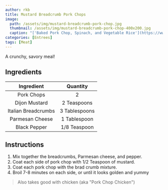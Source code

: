 ```yaml
---
author: rkb
title: Mustard Breadcrumb Pork Chops
image:
  path: /assets/img/mustard-breadcrumb-pork-chop.jpg
  thumbnail: /assets/img/mustard-breadcrumb-pork-chop-400x200.jpg
  caption: "['Baked Pork Chop, Spinach, and Vegetable Rice'](https://www.flickr.com/photos/26621831@N04/3700080160) by [Social Geek](https://www.flickr.com/photos/26621831@N04) is licensed under [CC BY 2.0](https://creativecommons.org/licenses/by/2.0/?ref=ccsearch&atype=rich)"
categories: [Entrees]
tags: [Meat]
---
```


A crunchy, savory meal!

## Ingredients

| Ingredient | Quantity |
|:-:|:-:|
| Pork Chops | 2 |
| Dijon Mustard | 2 Teaspoons |
| Italian Breadcrumbs | 3 Tablespoons |
| Parmesan Cheese | 1 Tablespoon |
| Black Pepper | 1/8 Teaspoon |

## Instructions

1. Mix together the breadcrumbs, Parmesan cheese, and pepper.
2. Coat each side of pork chop with 1/2 Teaspoon of mustard.
3. Coat each pork chop with the brad crumb mixture.
4. Broil 7-8 minutes on each side, or until it looks golden and yummy

> Also takes good with chicken (aka "Pork Chop Chicken")
